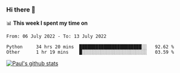 ### Hi there 👋

📊 **This week I spent my time on**
<!--START_SECTION:waka-->

```text
From: 06 July 2022 - To: 13 July 2022

Python     34 hrs 20 mins  ███████████████████████░░   92.62 %
Other      1 hr 19 mins    █░░░░░░░░░░░░░░░░░░░░░░░░   03.59 %
```

<!--END_SECTION:waka-->


[![Paul's github stats](https://github-readme-stats.vercel.app/api?username=mickeyouyou&theme=dracula&show_icons=true)](https://github.com/anuraghazra/github-readme-stats)

